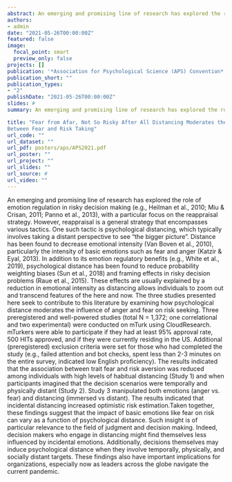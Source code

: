 ```yaml
---
abstract: An emerging and promising line of research has explored the role of emotion regulation in risky decision making (e.g., Heilman et al., 2010; Miu & Crisan, 2011; Panno et al., 2013), with a particular focus on the reappraisal strategy. However, reappraisal is a general strategy that encompasses various tactics. One such tactic is psychological distancing, which typically involves taking a distant perspective to see “the bigger picture”. Distance has been found to decrease emotional intensity (Van Boven et al., 2010), particularly the intensity of basic emotions such as fear and anger (Katzir & Eyal, 2013). In addition to its emotion regulatory benefits (e.g., White et al., 2019), psychological distance has been found to reduce probability weighting biases (Sun et al., 2018) and framing effects in risky decision problems (Raue et al., 2015). These effects are usually explained by a reduction in emotional intensity as distancing allows individuals to zoom out and transcend features of the here and now. The three studies presented here seek to contribute to this literature by examining how psychological distance moderates the influence of anger and fear on risk seeking. Three preregistered and well-powered studies (total N = 1,372; one correlational and two experimental) were conducted on mTurk using CloudResearch. mTurkers were able to participate if they had at least 95% approval rate, 500 HITs approved, and if they were currently residing in the US. Additional (preregistered) exclusion criteria were set for those who had completed the study (e.g., failed attention and bot checks, spent less than 2-3 minutes on the entire survey, indicated low English proficiency). The results indicated that the association between trait fear and risk aversion was reduced among individuals with high levels of habitual distancing (Study 1) and when participants imagined that the decision scenarios were temporally and physically distant (Study 2). Study 3 manipulated both emotions (anger vs. fear) and distancing (immersed vs distant). The results indicated that incidental distancing increased optimistic risk estimation.Taken together, these findings suggest that the impact of basic emotions like fear on risk can vary as a function of psychological distance. Such insight is of particular relevance to the field of judgment and decision making. Indeed, decision makers who engage in distancing might find themselves less influenced by incidental emotions. Additionally, decisions themselves may induce psychological distance when they involve temporally, physically, and socially distant targets. These findings also have important implications for organizations, especially now as leaders across the globe navigate the current pandemic. 
authors:
- admin
date: "2021-05-26T00:00:00Z"
featured: false
image:
  focal_point: smart
  preview_only: false
projects: []
publication: '*Association for Psychological Science (APS) Convention*'
publication_short: ""
publication_types:
- "2"
publishDate: "2021-05-26T00:00:00Z"
slides: #
summary: An emerging and promising line of research has explored the role of emotion regulation in risky decision making (e.g., Heilman et al., 2010; Miu & Crisan, 2011; Panno et al., 2013), with a particular focus on the reappraisal strategy. However, reappraisal is a general strategy that encompasses various tactics. One such tactic is psychological distancing, which typically involves taking a distant perspective to see “the bigger picture”. Distance has been found to decrease emotional intensity (Van Boven et al., 2010), particularly the intensity of basic emotions such as fear and anger (Katzir & Eyal, 2013). In addition to its emotion regulatory benefits (e.g., White et al., 2019), psychological distance has been found to reduce probability weighting biases (Sun et al., 2018) and framing effects in risky decision problems (Raue et al., 2015). These effects are usually explained by a reduction in emotional intensity as distancing allows individuals to zoom out and transcend features of the here and now. The three studies presented here seek to contribute to this literature by examining how psychological distance moderates the influence of anger and fear on risk seeking. Three preregistered and well-powered studies (total N = 1,372; one correlational and two experimental) were conducted on mTurk using CloudResearch. mTurkers were able to participate if they had at least 95% approval rate, 500 HITs approved, and if they were currently residing in the US. Additional (preregistered) exclusion criteria were set for those who had completed the study (e.g., failed attention and bot checks, spent less than 2-3 minutes on the entire survey, indicated low English proficiency). The results indicated that the association between trait fear and risk aversion was reduced among individuals with high levels of habitual distancing (Study 1) and when participants imagined that the decision scenarios were temporally and physically distant (Study 2). Study 3 manipulated both emotions (anger vs. fear) and distancing (immersed vs distant). The results indicated that incidental distancing increased optimistic risk estimation.Taken together, these findings suggest that the impact of basic emotions like fear on risk can vary as a function of psychological distance. Such insight is of particular relevance to the field of judgment and decision making. Indeed, decision makers who engage in distancing might find themselves less influenced by incidental emotions. Additionally, decisions themselves may induce psychological distance when they involve temporally, physically, and socially distant targets. These findings also have important implications for organizations, especially now as leaders across the globe navigate the current pandemic.

title: "Fear from Afar, Not So Risky After All Distancing Moderates the Relationship
Between Fear and Risk Taking"
url_code: ""
url_dataset: ""
url_pdf: posters/aps/APS2021.pdf
url_poster: ""
url_project: ""
url_slides: ""
url_source: #
url_video: ""
---
```


An emerging and promising line of research has explored the role of emotion regulation in risky decision making (e.g., Heilman et al., 2010; Miu & Crisan, 2011; Panno et al., 2013), with a particular focus on the reappraisal strategy. However, reappraisal is a general strategy that encompasses various tactics. One such tactic is psychological distancing, which typically involves taking a distant perspective to see “the bigger picture”. Distance has been found to decrease emotional intensity (Van Boven et al., 2010), particularly the intensity of basic emotions such as fear and anger (Katzir & Eyal, 2013). In addition to its emotion regulatory benefits (e.g., White et al., 2019), psychological distance has been found to reduce probability weighting biases (Sun et al., 2018) and framing effects in risky decision problems (Raue et al., 2015). These effects are usually explained by a reduction in emotional intensity as distancing allows individuals to zoom out and transcend features of the here and now. The three studies presented here seek to contribute to this literature by examining how psychological distance moderates the influence of anger and fear on risk seeking. Three preregistered and well-powered studies (total N = 1,372; one correlational and two experimental) were conducted on mTurk using CloudResearch. mTurkers were able to participate if they had at least 95% approval rate, 500 HITs approved, and if they were currently residing in the US. Additional (preregistered) exclusion criteria were set for those who had completed the study (e.g., failed attention and bot checks, spent less than 2-3 minutes on the entire survey, indicated low English proficiency). The results indicated that the association between trait fear and risk aversion was reduced among individuals with high levels of habitual distancing (Study 1) and when participants imagined that the decision scenarios were temporally and physically distant (Study 2). Study 3 manipulated both emotions (anger vs. fear) and distancing (immersed vs distant). The results indicated that incidental distancing increased optimistic risk estimation.Taken together, these findings suggest that the impact of basic emotions like fear on risk can vary as a function of psychological distance. Such insight is of particular relevance to the field of judgment and decision making. Indeed, decision makers who engage in distancing might find themselves less influenced by incidental emotions. Additionally, decisions themselves may induce psychological distance when they involve temporally, physically, and socially distant targets. These findings also have important implications for organizations, especially now as leaders across the globe navigate the current pandemic. 
